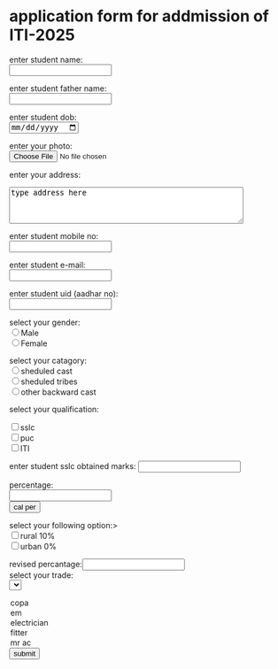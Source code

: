 <html>
 <body>
 <form name="iai">
 <h1>application form for addmission of ITI-2025</h1>
 
 enter student name:<br>
 <input type="text" id="n"><br>
 
 enter student father name:<br>
 <input type="text" id="f"><br>
 
 enter student dob:<br>
 <input type="date" id="d"><br>
 
 enter your photo:<br>
 <input type="file" id="p"><br>
 
 enter your address:<br>
 <textarea rows="4" cols="50">type address here</textarea><br>
 
 enter student mobile no:<br>
 <input type="text" id="m"><br>
 
 enter student e-mail:<br>
 <input type="text" id="e"><br>
 
 enter student uid (aadhar no):<br>
 <input type="text" id="u"><br>
 
 select your gender:<br>
 <input type="radio" value="gender" name="g">Male<br>
 <input type="radio" value="gender" name="g">Female<br>
 
 select your catagory:<br>
 <input type="radio" value="catagory" name="catagory">sheduled cast<br>
 <input type="radio" value="catagory" name="catagory">sheduled tribes<br>
 <input type="radio" value="catagory" name="catagory">other backward cast<br>
 
 select your qualification:<br>
 
 <input type="checkbox" value="sslc">sslc<br>
 <input type="checkbox" value="puc">puc<br>
 <input type="checkbox" value="ITI">ITI<br>
 
 enter student sslc obtained marks:
 <input type="text" id="z"><br>
 
 percentage:<br>
 <input type="text" id="pr"><br>
 <input type="button" value="cal per" onclick="per"><br> 
 
 select your following option:><br>
 <input type="checkbox" id="r" onclick="s()">rural 10% <br>
 <input type="checkbox" id="u" onclick="d()">urban 0% <br>
 
 revised percantage:<input type="text" id="rp"><br>
 select your trade:<br>
 <select id="item" onchange="itm()">
 <option value="copa">copa</option>
 <option value="em">em</option>
 <option value="electrician">electrician</option>
 <option value="fitter">fitter</option>
 <option value="mr ac">mr ac</option>
 
 </select>
 <input type="submit" value="submit">
 
 </form>
 <script>
 function per()
 {
 var z=parseInt(document.iai.z.value);
 var pr=(z/625)*100;
 document.iai.pr.value=pr;
 }
 </script>
 </body>
 </html>
